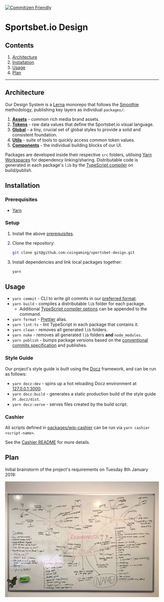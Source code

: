 [![Commitizen Friendly](https://img.shields.io/badge/commitizen-friendly-brightgreen.svg)](http://commitizen.github.io/cz-cli/)

# Sportsbet.io Design

## Contents

1. [Architecture](#architecture)
2. [Installation](#installation)
3. [Usage](#usage)
4. [Plan](#plan)

---

## Architecture

Our Design System is a [Lerna](https://github.com/lerna/lerna) monorepo that follows the [Smoothie](https://smoothie-css.com/) methodology, publishing key layers as individual `packages/`:

1. [**Assets**](packages/assets/README.md) - common rich media brand assets.
2. [**Tokens**](packages/tokens/README.md) - raw data values that define the Sportsbet.io visual language.
3. [**Global**](packages/global/README.md) - a tiny, crucial set of global styles to provide a solid and consistent foundation.
4. [**Utils**](packages/utils/README.md) - suite of tools to quickly access common token values.
5. [**Components**](packages/components/README.md) - the individual building blocks of our UI.

Packages are developed inside their respective `src` folders, utilising [Yarn Workspaces](https://yarnpkg.com/lang/en/docs/workspaces/) for dependency linking/sharing. Distributable code is generated in each package's `lib` by the [TypeScript compiler](https://www.typescriptlang.org/docs/handbook/typescript-in-5-minutes.html#compiling-your-code) on build/publish.

## Installation

### Prerequisites

- [Yarn](https://yarnpkg.com/en/docs/install#mac-stable)

### Setup

1. Install the above [prerequisites](#prerequisites).
2. Clone the repository:

   ```sh
   git clone git@github.com:coingaming/sportsbet-design.git
   ```

3. Install dependencies and link local packages together:

   ```sh
   yarn
   ```

## Usage

- `yarn commit` - CLI to write git commits in our [preferred format](CONTRIBUTING#commits).
- `yarn build` - compiles a distributable `lib` folder for each package.
  - Additional [TypeScript compiler options](https://www.typescriptlang.org/docs/handbook/compiler-options.html) can be appended to the command.
- `yarn format` - [Prettier](https://prettier.io) alias.
- `yarn lint:ts` - lint TypeScript in each package that contains it.
- `yarn clean` - removes all generated `lib` folders.
- `yarn nuke` - removes all generated `lib` folders **and** `node_modules`.
- `yarn publish` - bumps package versions based on the [conventional commits specification](https://github.com/lerna/lerna/tree/master/commands/version#--conventional-commits) and publishes.

### Style Guide

Our project's style guide is built using the [Docz](https://www.docz.site) framework, and can be run as follows:

- `yarn docz:dev` - spins up a hot reloading Docz environment at [127.0.0.1:3000](http://127.0.0.1:3000/).
- `yarn docz:build` - generates a static production build of the style guide in `.docz/dist`.
- `yarn docz:serve` - serves files created by the build script.

### Cashier

All scripts defined in [packages/wip-cashier](packages/wip-cashier/README.md) can be run via `yarn cashier <script-name>`.

See the [Cashier README](packages/wip-cashier/README.md) for more details.

## Plan

Initial brainstorm of the project's requirements on Tuesday 8th January 2019:

![Image of initial whiteboard brainstorm](.github/assets/brainstorm.jpg)
